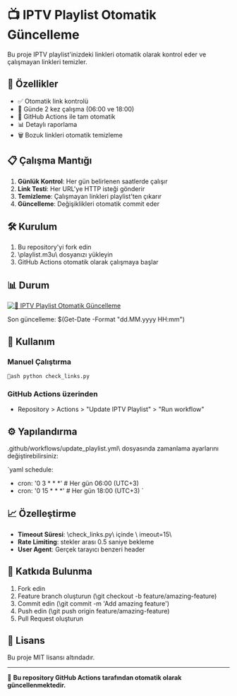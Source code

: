 ﻿# 📺 IPTV Playlist Otomatik Güncelleme

Bu proje IPTV playlist'inizdeki linkleri otomatik olarak kontrol eder ve çalışmayan linkleri temizler.

## 🚀 Özellikler

- ✅ Otomatik link kontrolü
- 🔄 Günde 2 kez çalışma (06:00 ve 18:00)
- 🤖 GitHub Actions ile tam otomatik
- 📊 Detaylı raporlama
- 🗑️ Bozuk linkleri otomatik temizleme

## 📋 Çalışma Mantığı

1. **Günlük Kontrol**: Her gün belirlenen saatlerde çalışır
2. **Link Testi**: Her URL'ye HTTP isteği gönderir
3. **Temizleme**: Çalışmayan linkleri playlist'ten çıkarır
4. **Güncelleme**: Değişiklikleri otomatik commit eder

## 🛠️ Kurulum

1. Bu repository'yi fork edin
2. \playlist.m3u\ dosyanızı yükleyin
3. GitHub Actions otomatik olarak çalışmaya başlar

## 📊 Durum

[![🔄 IPTV Playlist Otomatik Güncelleme](https://github.com/tropicx24/iptv-playlist/actions/workflows/update_playlist.yml/badge.svg)](https://github.com/tropicx24/iptv-playlist/actions/workflows/update_playlist.yml)

Son güncelleme: $(Get-Date -Format "dd.MM.yyyy HH:mm")

## 📝 Kullanım

### Manuel Çalıştırma
`ash
python check_links.py
`

### GitHub Actions üzerinden
- Repository > Actions > "Update IPTV Playlist" > "Run workflow"

## ⚙️ Yapılandırma

\.github/workflows/update_playlist.yml\ dosyasında zamanlama ayarlarını değiştirebilirsiniz:

`yaml
schedule:
  - cron: '0 3 * * *'   # Her gün 06:00 (UTC+3)
  - cron: '0 15 * * *'  # Her gün 18:00 (UTC+3)
`

## 📈 Özelleştirme

- **Timeout Süresi**: \check_links.py\ içinde \	imeout=15\
- **Rate Limiting**: stekler arası 0.5 saniye bekleme
- **User Agent**: Gerçek tarayıcı benzeri header

## 🤝 Katkıda Bulunma

1. Fork edin
2. Feature branch oluşturun (\git checkout -b feature/amazing-feature\)
3. Commit edin (\git commit -m 'Add amazing feature'\)
4. Push edin (\git push origin feature/amazing-feature\)
5. Pull Request oluşturun

## 📄 Lisans

Bu proje MIT lisansı altındadır.

---

🤖 **Bu repository GitHub Actions tarafından otomatik olarak güncellenmektedir.**
